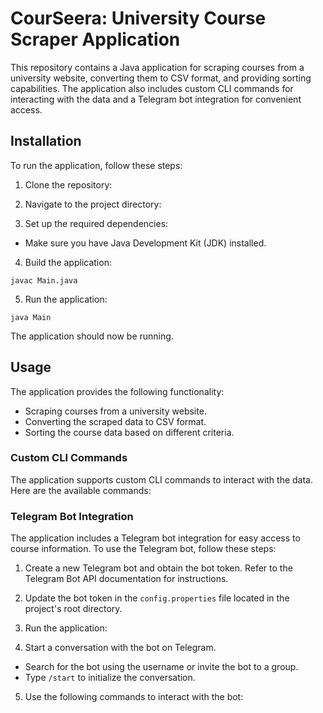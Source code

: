 # CourSeera: University Course Scraper Application

This repository contains a Java application for scraping courses from a university website, converting them to CSV format, and providing sorting capabilities. The application also includes custom CLI commands for interacting with the data and a Telegram bot integration for convenient access.

## Installation

To run the application, follow these steps:

1. Clone the repository:


2. Navigate to the project directory:


3. Set up the required dependencies:

- Make sure you have Java Development Kit (JDK) installed.

4. Build the application:
```
javac Main.java

```
5. Run the application:
```
java Main
```

The application should now be running.

## Usage

The application provides the following functionality:

- Scraping courses from a university website.
- Converting the scraped data to CSV format.
- Sorting the course data based on different criteria.

### Custom CLI Commands

The application supports custom CLI commands to interact with the data. Here are the available commands:


### Telegram Bot Integration

The application includes a Telegram bot integration for easy access to course information. To use the Telegram bot, follow these steps:

1. Create a new Telegram bot and obtain the bot token. Refer to the Telegram Bot API documentation for instructions.

2. Update the bot token in the `config.properties` file located in the project's root directory.

3. Run the application:


4. Start a conversation with the bot on Telegram.

- Search for the bot using the username or invite the bot to a group.
- Type `/start` to initialize the conversation.

5. Use the following commands to interact with the bot:



